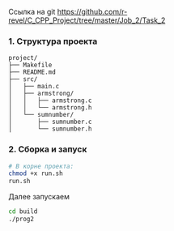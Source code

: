 Ссылка на git https://github.com/r-revel/C_CPP_Project/tree/master/Job_2/Task_2

### 1. Структура проекта
```
project/
├── Makefile
├── README.md
├── src/
│   ├── main.c
│   ├── armstrong/
│   │   ├── armstrong.c
│   │   └── armstrong.h
│   └── sumnumber/
│       ├── sumnumber.c
│       └── sumnumber.h
```

### 2. Сборка и запуск
```bash
# В корне проекта:
chmod +x run.sh
run.sh
```
Далее запускаем
```bash
cd build
./prog2
```